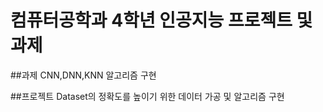 # 컴퓨터공학과 4학년 인공지능 프로젝트 및 과제


##과제
CNN,DNN,KNN 알고리즘 구현

##프로젝트
Dataset의 정확도를 높이기 위한 데이터 가공 및 알고리즘 구현
